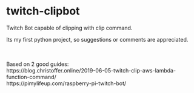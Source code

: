 # twitch-clipbot
Twitch Bot capable of clipping with clip command.

Its my first python project, so suggestions or comments are appreciated.<br/><br/>

<br/>
Based on 2 good guides:<br />
https://blog.christoffer.online/2019-06-05-twitch-clip-aws-lambda-function-command/ <br />
https://pimylifeup.com/raspberry-pi-twitch-bot/ <br />
